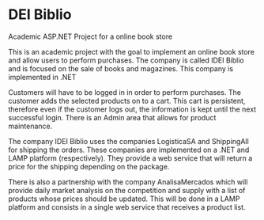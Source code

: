 # DEI Biblio
Academic ASP.NET Project for a online book store

This is an academic project with the goal to implement an online book store and allow users to perform purchases.
The company is called IDEI Biblio and is focused on the sale of books and magazines. This company is implemented in .NET

Customers will have to be logged in in order to perform purchases. The customer adds the selected products on to a cart. This cart is persistent, therefore even if the customer logs out, the information is kept until the next successful login.
There is an Admin area that allows for product maintenance.

The company IDEI Biblio uses the companies LogisticaSA and ShippingAll for shipping the orders. 
These companies are implemented on a .NET and LAMP platform (respectively). They provide a web service that will return a price for the shipping depending on the package.

There is also a partnership with the company AnalisaMercados which will provide daily market analysis on the competition and supply with a list of products whose prices should be updated. 
This will be done in a LAMP platform and consists in a single web service that receives a product list.
